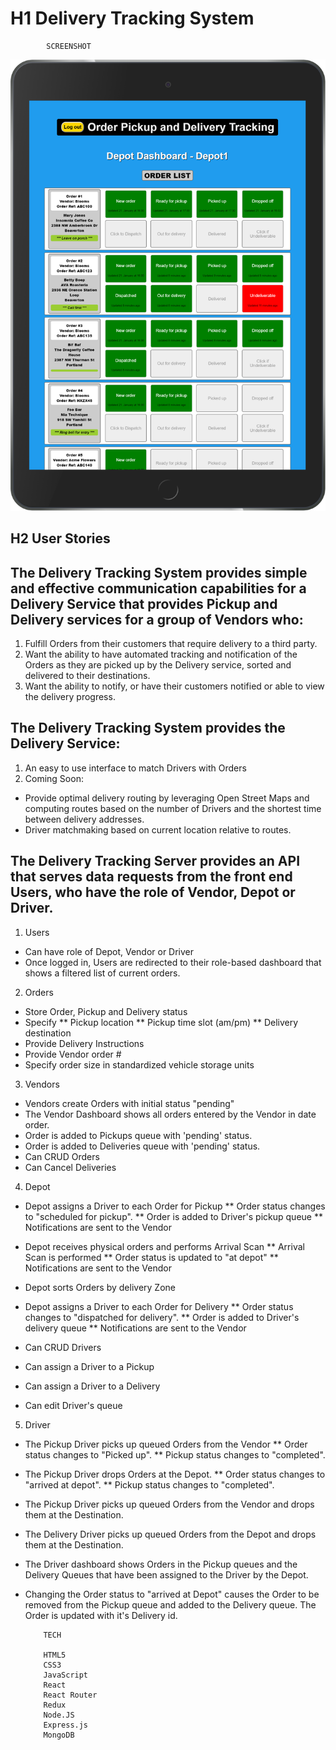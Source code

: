 # H1 Delivery Tracking System
            SCREENSHOT
![Depot Dashboard](/screenshots/depotDashboard.PNG)

## H2 User Stories
## The Delivery Tracking System provides simple and effective communication capabilities for a Delivery Service that provides Pickup and Delivery services for a group of Vendors who:
1. Fulfill Orders from their customers that require delivery to a third party.
2. Want the ability to have automated tracking and notification of the Orders as they are picked up by the Delivery service, sorted and delivered to their destinations.
3. Want the ability to notify, or have their customers notified or able to view the delivery progress.
## The Delivery Tracking System provides the Delivery Service:
1. An easy to use interface to match Drivers with Orders
2. Coming Soon:
*  Provide optimal delivery routing by leveraging Open Street Maps and computing routes based on the number of Drivers and the shortest time between delivery addresses.
* Driver matchmaking based on current location relative to routes.

## The Delivery Tracking Server provides an API that serves data requests from the front end Users, who have the role of Vendor, Depot or Driver. 
1. Users
  * Can have role of Depot, Vendor or Driver
  * Once logged in, Users are redirected to their role-based dashboard that shows a filtered list of current orders. 

2. Orders
  * Store Order, Pickup and Delivery status
  * Specify 
    ** Pickup location
    ** Pickup time slot (am/pm) 
    ** Delivery destination
  * Provide Delivery Instructions
  * Provide Vendor order #
  * Specify order size in standardized vehicle storage units

3. Vendors 
  * Vendors create Orders with initial status "pending"
  * The Vendor Dashboard shows all orders entered by the Vendor in date order.
  * Order is added to Pickups queue with 'pending' status.
  * Order is added to Deliveries queue with 'pending' status.
  * Can CRUD Orders
  * Can Cancel Deliveries

4. Depot 
  * Depot assigns a Driver to each Order for Pickup
    ** Order status changes to "scheduled for pickup". 
    ** Order is added to Driver's pickup queue
    ** Notifications are sent to the Vendor

  * Depot receives physical orders and performs Arrival Scan
    ** Arrival Scan is performed 
    ** Order status is updated to "at depot"
    ** Notifications are sent to the Vendor
  * Depot sorts Orders by delivery Zone  
  * Depot assigns a Driver to each Order for Delivery
    ** Order status changes to "dispatched for delivery". 
    ** Order is added to Driver's delivery queue
    ** Notifications are sent to the Vendor
  * Can CRUD Drivers 
  * Can assign a Driver to a Pickup
  * Can assign a Driver to a Delivery
  * Can edit Driver's queue

5. Driver 
  * The Pickup Driver picks up queued Orders from the Vendor
    ** Order status changes to "Picked up". 
    ** Pickup status changes to "completed". 
  * The Pickup Driver drops Orders at the Depot.
    ** Order status changes to "arrived at depot". 
    ** Pickup status changes to "completed". 

  * The Pickup Driver picks up queued Orders from the Vendor and drops them at the Destination.

  * The Delivery Driver picks up queued Orders from the Depot and drops them at the Destination.

  * The Driver dashboard shows Orders in the Pickup queues and the Delivery Queues that have been assigned to the Driver by the Depot.

  * Changing the Order status to "arrived at Depot" causes the Order  to be removed from the Pickup queue and added to the Delivery queue. The Order is updated with it's Delivery id.
  
            TECH 

            HTML5
            CSS3
            JavaScript
            React
            React Router
            Redux
            Node.JS
            Express.js
            MongoDB
